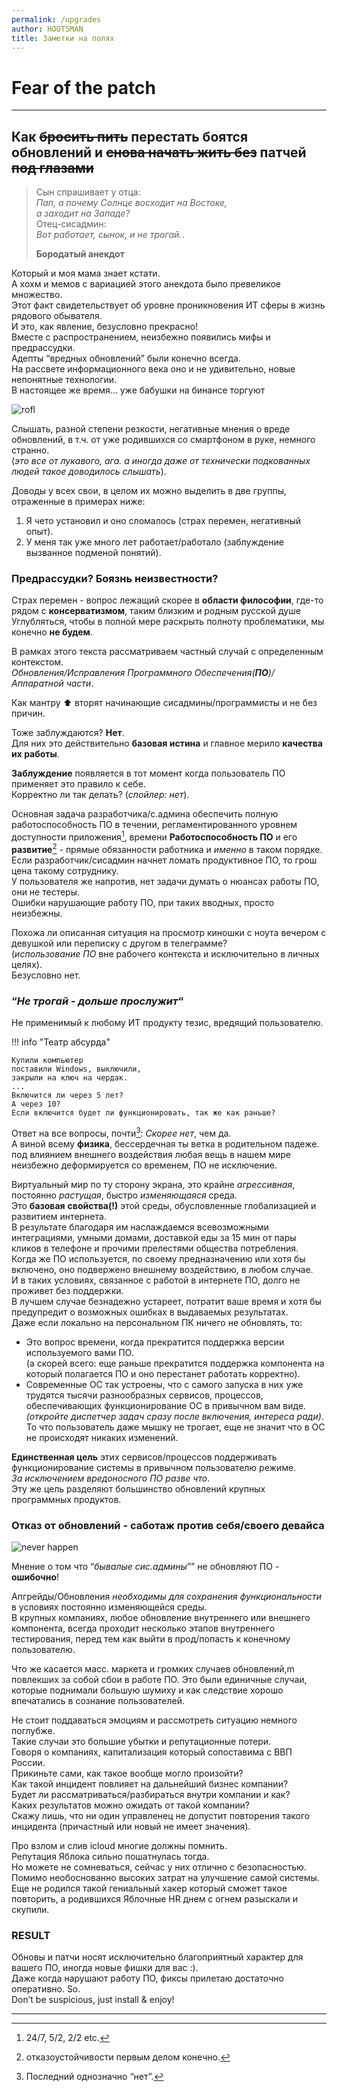 ```yaml
---
permalink: /upgrades
author: HOOTSMAN
title: Заметки на полях
---
```


# Fear of the patch

* * *

## Как ~~бросить пить~~ перестать боятся обновлений и ~~снова начать жить без~~ патчей ~~под глазами~~

> Сын спрашивает у отца:  
> _Пап, а почему Солнце восходит на Востоке,_  
> _а заходит на Западе?_  
> Отец-сисадмин:  
> _Вот работает, сынок, и не трогай._.
>
> **Бородатый анекдот**

Который и моя мама знает кстати.  
А хохм и мемов с вариацией этого анекдота было превеликое множество.  
Этот факт свидетельствует об уровне проникновения ИТ сферы в жизнь рядового обывателя.  
И это, как явление, безусловно прекрасно!  
Вместе с распространением, неизбежно появились мифы и предрассудки.  
Адепты “вредных обновлений” были конечно всегда.  
На рассвете информационного века оно и не удивительно, новые непонятные технологии.  
В настоящее же время… уже бабушки на бинансе торгуют

![rofl](../images/8nm64g.jpg)  

Слышать, разной степени резкости, негативные мнения о вреде обновлений, в т.ч. от уже родившихся со смартфоном в руке, немного странно.  
(_это все от лукавого, ага. а иногда даже от технически подкованных людей такое доводилось слышать_).

Доводы у всех свои, в целом их можно выделить в две группы, отраженные в примерах ниже:

1. Я чето установил и оно сломалось (страх перемен, негативный опыт).
2. У меня так уже много лет работает/работало (заблуждение вызванное подменой понятий).

### Предрассудки? Боязнь неизвестности?

Страх перемен - вопрос лежащий скорее в **области философии**, где-то рядом с **консерватизмом**, таким близким и родным русской душе  
Углубляться, чтобы в полной мере раскрыть полноту проблематики, мы конечно **не будем**.

В рамках этого текста рассматриваем частный случай с определенным контекстом.  
_Обновления/Исправления Программного Обеспечения(**ПО**)/Аппаратной части_.

Как мантру ⬆ вторят начинающие сисадмины/программисты и не без причин.

Тоже заблуждаются? **Нет**.  
Для них это действительно **базовая истина** и главное мерило **качества их работы**.

**Заблуждение** появляется в тот момент когда пользователь ПО применяет это правило к себе.  
Корректно ли так делать? (_спойлер: нет_).

Основная задача разработчика/с.админа обеспечить полную работоспособность ПО в течении, регламентированного уровнем доступности приложения[^1], времени **Работоспособность ПО** и его **развитие**[^2] - прямые обязанности работника и _именно_ в таком порядке.  
Если разработчик/сисадмин начнет ломать продуктивное ПО, то грош цена такому сотруднику.  
У пользователя же напротив, нет задачи думать о нюансах работы ПО, они не тестеры.  
Ошибки нарушающие работу ПО, при таких вводных, просто неизбежны.

[^1]: 24/7, 5/2, 2/2 etc.

[^2]: отказоустойчивости первым делом конечно.

Похожа ли описанная ситуация на просмотр киношки с ноута вечером с девушкой или переписку с другом в телеграмме?  
(_использование ПО_ вне рабочего контекста и исключительно в личных целях).  
Безусловно нет.

### “_Не трогай - дольше прослужит_“

Не применимый к любому ИТ продукту тезис, вредящий пользователю.  

!!! info "Театр абсурда"

    Купили компьютер
    поставили Windows, выключили,
    закрыли на ключ на чердак.
    ...
    Включится ли через 5 лет?
    А через 10?
    Если включится будет ли функционировать, так же как раньше?

Ответ на все вопросы, почти[^3]: _Скорее нет_, чем да.  
А виной всему **физика**, бессердечная ты ветка в родительном падеже.  
под влиянием внешнего воздействия любая вещь в нашем мире неизбежно деформируется со временем, ПО не исключение.

[^3]: Последний однозначно “нет”.

Виртуальный мир по ту сторону экрана, это крайне _агрессивная_, постоянно _растущая_, быстро _изменяющаяся_ среда.  
Это **базовая** **свойства(!)** этой среды, обусловленные глобализацией и развитием интернета.  
В результате благодаря им наслаждаемся всевозможными интеграциями, умными домами, доставкой еды за 15 мин от пары кликов в телефоне и прочими прелестями общества потребления.  
Когда же ПО используется, по своему предназначению или хотя бы включено, оно подвержено внешнему воздействию, в любом случае.  
И в таких условиях, связанное с работой в интернете ПО, долго не проживет без поддержки.  
В лучшем случае безнадежно устареет, потратит ваше время и хотя бы предупредит о возможных ошибках в выдаваемых результатах.  
Даже если локально на персональном ПК ничего не обновлять, то:

* Это вопрос времени, когда прекратится поддержка версии используемого вами ПО.  
  (а скорей всего: еще раньше прекратится поддержка компонента на который полагается ПО и оно перестанет работать корректно).
* Современные ОС так устроены, что с самого запуска в них уже трудятся тысячи разнообразных сервисов, процессов, обеспечивающих функционирование ОС в привычном вам виде.  
  _(откройте диспетчер задач сразу после включения, интереса ради)_.  
  То что пользователь даже мышку не трогает, еще не значит что в ОС не происходят никаких изменений.

**Единственная цель** этих сервисов/процессов поддерживать функционирование системы в привычном пользователю режиме.  
_За исключением вредоносного ПО разве что_.  
Эту же цель разделяют большинство обновлений крупных программных продуктов.

### Отказ от обновлений - саботаж против себя/своего девайса

![never happen](../images/HkFKrW8.png)

Мнение о том что “_бывалые сис.админы_”” не обновляют ПО - **ошибочно**!

Апгрейды/Обновления _необходимы для сохранения функциональности_ в условиях постоянно изменяющейся среды.  
В крупных компаниях, любое обновление внутреннего или внешнего компонента, всегда проходит несколько этапов внутреннего тестирования, перед тем как выйти в прод/попасть к конечному пользователю.

Что же касается масс. маркета и громких случаев обновлений,m повлекших за собой сбои в работе ПО. Это были единичные случаи, которые поднимали большую шумиху и как следствие хорошо впечатались в сознание пользователей.

Не стоит поддаваться эмоциям и рассмотреть ситуацию немного поглубже.  
Такие случаи это большие убытки и репутационные потери.  
Говоря о компаниях, капитализация который сопоставима с ВВП России.  
Прикиньте сами, как такое вообще могло произойти?  
Как такой инцидент повлияет на дальнейший бизнес компании?  
Будет ли рассматриваться/разбираться внутри компании и как?  
Каких результатов можно ожидать от такой компании?  
Скажу лишь, что ни один управленец не допустит повторения такого инцидента (причастный или новый не имеет значения).

Про взлом и слив icloud многие должны помнить.  
Репутация Яблока сильно пошатнулась тогда.  
Но можете не сомневаться, сейчас у них отлично с безопасностью.  
Помимо необоснованно высоких затрат на улучшение самой системы.  
Еще не родился такой гениальный хакер который сможет такое повторить, а родившихся Яблочные HR днем с огнем разыскали и скупили.

### RESULT

Обновы и патчи носят исключительно благоприятный характер для вашего ПО, иногда новые фишки для вас :).  
Даже когда нарушают работу ПО, фиксы прилетаю достаточно оперативно. So.  
Don’t be suspicious, just install & enjoy!

* * *
